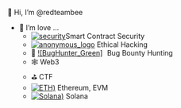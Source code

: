 👋 Hi, I’m @redteambee
- 👀 I’m love ...
  - [![security](<img src="https://emoji.gg/assets/emoji/9171_security.png" width="5" height="5" />)](https://emoji.gg/emoji/9171_security)Smart Contract Security
  - [![anonymous_logo](<img src="https://emoji.gg/assets/emoji/6125_anonymous_logo.png" width="5" height="5" />)](https://emoji.gg/emoji/6125_anonymous_logo) Ethical Hacking
  - 🐞 [![BugHunter_Green]<img src="https://emoji.gg/assets/emoji/2207-bughunter-green.png" width="5" height="5" />](https://emoji.gg/emoji/2207-bughunter-green) Bug Bounty Hunting
  - 🕸 Web3
  - ⛳️ CTF
  - [![ETH](<img src="https://emoji.gg/assets/emoji/5819-eth.png width="5" height="5" />))](https://emoji.gg/emoji/5819-eth) Ethereum, EVM
  - [![Solana](<img src="https://emoji.gg/assets/emoji/7187-solana.png width="5" height="5" />))](https://emoji.gg/emoji/7187-solana) Solana

<!---
redteambee/redteambee is a ✨ special ✨ repository because its `README.md` (this file) appears on your GitHub profile.
You can click the Preview link to take a look at your changes.
--->
